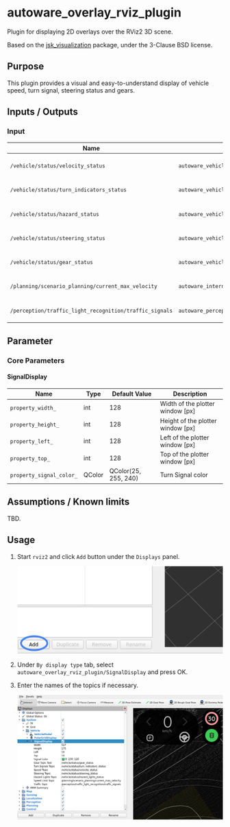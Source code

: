 # autoware_overlay_rviz_plugin

Plugin for displaying 2D overlays over the RViz2 3D scene.

Based on the [jsk_visualization](https://github.com/jsk-ros-pkg/jsk_visualization)
package, under the 3-Clause BSD license.

## Purpose

This plugin provides a visual and easy-to-understand display of vehicle speed, turn signal, steering status and gears.

## Inputs / Outputs

### Input

| Name                                                    | Type                                                    | Description                          |
| ------------------------------------------------------- | ------------------------------------------------------- | ------------------------------------ |
| `/vehicle/status/velocity_status`                       | `autoware_vehicle_msgs::msg::VelocityReport`            | The topic is vehicle velocity        |
| `/vehicle/status/turn_indicators_status`                | `autoware_vehicle_msgs::msg::TurnIndicatorsReport`      | The topic is status of turn signal   |
| `/vehicle/status/hazard_status`                         | `autoware_vehicle_msgs::msg::HazardReport`              | The topic is status of hazard        |
| `/vehicle/status/steering_status`                       | `autoware_vehicle_msgs::msg::SteeringReport`            | The topic is status of steering      |
| `/vehicle/status/gear_status`                           | `autoware_vehicle_msgs::msg::GearReport`                | The topic is status of gear          |
| `/planning/scenario_planning/current_max_velocity`      | `autoware_internal_planning_msgs::msg::VelocityLimit`   | The topic is velocity limit          |
| `/perception/traffic_light_recognition/traffic_signals` | `autoware_perception_msgs::msg::TrafficLightGroupArray` | The topic is status of traffic light |

## Parameter

### Core Parameters

#### SignalDisplay

| Name                     | Type   | Default Value        | Description                       |
| ------------------------ | ------ | -------------------- | --------------------------------- |
| `property_width_`        | int    | 128                  | Width of the plotter window [px]  |
| `property_height_`       | int    | 128                  | Height of the plotter window [px] |
| `property_left_`         | int    | 128                  | Left of the plotter window [px]   |
| `property_top_`          | int    | 128                  | Top of the plotter window [px]    |
| `property_signal_color_` | QColor | QColor(25, 255, 240) | Turn Signal color                 |

## Assumptions / Known limits

TBD.

## Usage

1. Start `rviz2` and click `Add` button under the `Displays` panel.

   ![select_add](./assets/images/select_add.png)

2. Under `By display type` tab, select `autoware_overlay_rviz_plugin/SignalDisplay` and press OK.

3. Enter the names of the topics if necessary.

   ![select_topic_name](./assets/images/select_topic_name.png)
